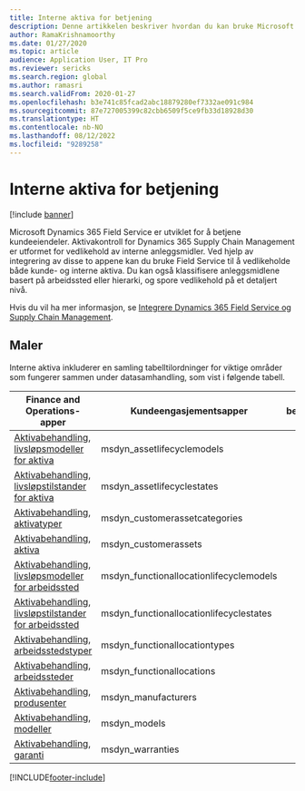 ```yaml
---
title: Interne aktiva for betjening
description: Denne artikkelen beskriver hvordan du kan bruke Microsoft Dynamics 365 Field Service til å vedlikeholde både kundeaktiva og interne aktiva.
author: RamaKrishnamoorthy
ms.date: 01/27/2020
ms.topic: article
audience: Application User, IT Pro
ms.reviewer: sericks
ms.search.region: global
ms.author: ramasri
ms.search.validFrom: 2020-01-27
ms.openlocfilehash: b3e741c85fcad2abc18879280ef7332ae091c984
ms.sourcegitcommit: 87e727005399c82cbb6509f5ce9fb33d18928d30
ms.translationtype: HT
ms.contentlocale: nb-NO
ms.lasthandoff: 08/12/2022
ms.locfileid: "9289258"
---
```

# <a name="in-house-assets-for-servicing"></a>Interne aktiva for betjening

[!include [banner](../../includes/banner.md)]

Microsoft Dynamics 365 Field Service er utviklet for å betjene kundeeiendeler. Aktivakontroll for Dynamics 365 Supply Chain Management er utformet for vedlikehold av interne anleggsmidler. Ved hjelp av integrering av disse to appene kan du bruke Field Service til å vedlikeholde både kunde- og interne aktiva. Du kan også klassifisere anleggsmidlene basert på arbeidssted eller hierarki, og spore vedlikehold på et detaljert nivå.

Hvis du vil ha mer informasjon, se [Integrere Dynamics 365 Field Service og Supply Chain Management](/dynamics365/field-service/supply-chain-field-service-integration).

## <a name="templates"></a>Maler

Interne aktiva inkluderer en samling tabelltilordninger for viktige områder som fungerer sammen under datasamhandling, som vist i følgende tabell.

| Finance and Operations-apper | Kundeengasjementsapper | beskrivelse |
|-----------------------------|-----------------------------------|-------------|
[Aktivabehandling, livsløpsmodeller for aktiva](mapping-reference.md#119) | msdyn_assetlifecyclemodels | |
[Aktivabehandling, livsløpstilstander for aktiva](mapping-reference.md#120) | msdyn_assetlifecyclestates | |
[Aktivabehandling, aktivatyper](mapping-reference.md#124) | msdyn_customerassetcategories | |
[Aktivabehandling, aktiva](mapping-reference.md#125) | msdyn_customerassets | |
[Aktivabehandling, livsløpsmodeller for arbeidssted](mapping-reference.md#134) | msdyn_functionallocationlifecyclemodels | |
[Aktivabehandling, livsløpstilstander for arbeidssted](mapping-reference.md#135) | msdyn_functionallocationlifecyclestates | |
[Aktivabehandling, arbeidsstedstyper](mapping-reference.md#137) | msdyn_functionallocationtypes | |
[Aktivabehandling, arbeidssteder](mapping-reference.md#136) | msdyn_functionallocations | |
[Aktivabehandling, produsenter](mapping-reference.md#153) | msdyn_manufacturers | |
[Aktivabehandling, modeller](mapping-reference.md#154) | msdyn_models | |
[Aktivabehandling, garanti](mapping-reference.md#209) | msdyn_warranties | |

[!INCLUDE[footer-include](../../../../includes/footer-banner.md)]

